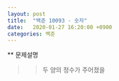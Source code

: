 ```yaml
---
layout: post
title:  "백준 10093 - 숫자"
date:   2020-01-27 16:20:00 +0900
categories: 백준
--- 
```


** 문제설명
>> 두 양의 정수가 주어졌을 
